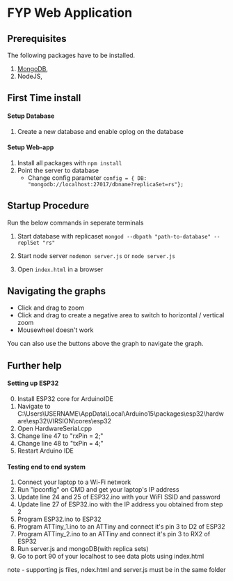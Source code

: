 # FYP Web Application

## Prerequisites

The following packages have to be installed.

1. [MongoDB](https://docs.mongodb.com/manual/installation/),
2. NodeJS,

## First Time install

#### Setup Database

1. Create a new database and enable oplog on the database

#### Setup Web-app

1. Install all packages with `npm install`
2. Point the server to database
   - Change config parameter `config = { DB: "mongodb://localhost:27017/dbname?replicaSet=rs"};`

## Startup Procedure

Run the below commands in seperate terminals

1. Start database with replicaset
   `mongod --dbpath "path-to-database" --replSet "rs"`

2. Start node server `nodemon server.js` or `node server.js`

3. Open `index.html` in a browser

## Navigating the graphs

- Click and drag to zoom
- Click and drag to create a negative area to switch to horizontal / vertical zoom
- Mousewheel doesn't work

You can also use the buttons above the graph to navigate the graph.

## Further help
#### Setting up ESP32
0. Install ESP32 core for ArduinoIDE
1. Navigate to C:\Users\USERNAME\AppData\Local\Arduino15\packages\esp32\hardware\esp32\VIRSION\cores\esp32
2. Open HardwareSerial.cpp
3. Change line 47 to "rxPin = 2;"
4. Change line 48 to "txPin = 4;"
5. Restart Arduino IDE

#### Testing end to end system
1. Connect your laptop to a Wi-Fi network
2. Run "ipconfig" on CMD and get your laptop's IP address
3. Update line 24 and 25 of ESP32.ino with your WiFI SSID and password
4. Update line 27 of ESP32.ino with the IP address you obtained from step 2
5. Program ESP32.ino to ESP32
6. Program ATTiny_1.ino to an ATTiny and connect it's pin 3 to D2 of ESP32
7. Program ATTiny_2.ino to an ATTiny and connect it's pin 3 to RX2 of ESP32
9. Run server.js and mongoDB(with replica sets)
10. Go to port 90 of your localhost to see data plots using index.html

note - supporting js files, ndex.html and server.js must be in the same folder
